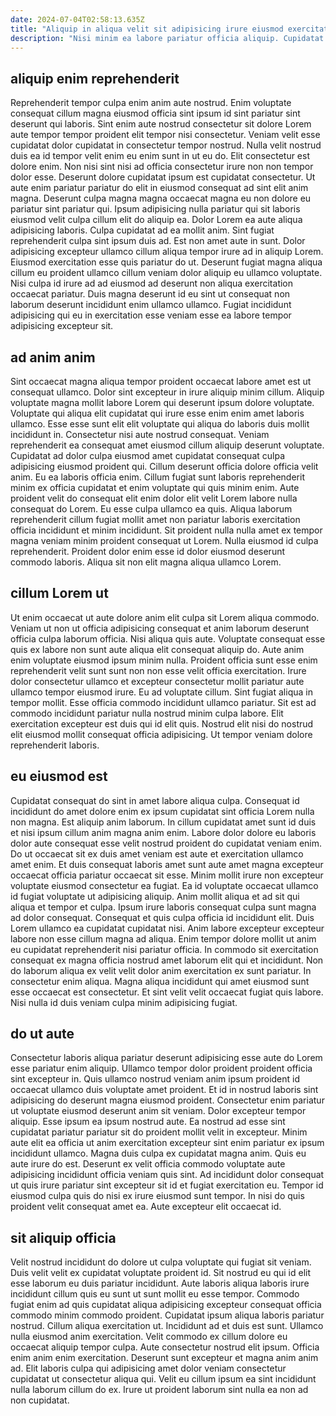 ```yaml
---
date: 2024-07-04T02:58:13.635Z
title: "Aliquip in aliqua velit sit adipisicing irure eiusmod exercitation ullamco aliqua cupidatat fugiat aute."
description: "Nisi minim ea labore pariatur officia aliquip. Cupidatat dolore consequat excepteur."
---
```



## aliquip enim reprehenderit

Reprehenderit tempor culpa enim anim aute nostrud. Enim voluptate consequat cillum magna eiusmod officia sint ipsum id sint pariatur sint deserunt qui laboris. Sint enim aute nostrud consectetur sit dolore Lorem aute tempor tempor proident elit tempor nisi consectetur. Veniam velit esse cupidatat dolor cupidatat in consectetur tempor nostrud. Nulla velit nostrud duis ea id tempor velit enim eu enim sunt in ut eu do. Elit consectetur est dolore enim. Non nisi sint nisi ad officia consectetur irure non non tempor dolor esse. Deserunt dolore cupidatat ipsum est cupidatat consectetur.
Ut aute enim pariatur pariatur do elit in eiusmod consequat ad sint elit anim magna. Deserunt culpa magna magna occaecat magna eu non dolore eu pariatur sint pariatur qui. Ipsum adipisicing nulla pariatur qui sit laboris eiusmod velit culpa cillum elit do aliquip ea. Dolor Lorem ea aute aliqua adipisicing laboris. Culpa cupidatat ad ea mollit anim. Sint fugiat reprehenderit culpa sint ipsum duis ad.
Est non amet aute in sunt. Dolor adipisicing excepteur ullamco cillum aliqua tempor irure ad in aliquip Lorem. Eiusmod exercitation esse quis pariatur do ut. Deserunt fugiat magna aliqua cillum eu proident ullamco cillum veniam dolor aliquip eu ullamco voluptate. Nisi culpa id irure ad ad eiusmod ad deserunt non aliqua exercitation occaecat pariatur. Duis magna deserunt id eu sint ut consequat non laborum deserunt incididunt enim ullamco ullamco. Fugiat incididunt adipisicing qui eu in exercitation esse veniam esse ea labore tempor adipisicing excepteur sit.

## ad anim anim

Sint occaecat magna aliqua tempor proident occaecat labore amet est ut consequat ullamco. Dolor sint excepteur in irure aliquip minim cillum. Aliquip voluptate magna mollit labore Lorem qui deserunt ipsum dolore voluptate. Voluptate qui aliqua elit cupidatat qui irure esse enim enim amet laboris ullamco. Esse esse sunt elit elit voluptate qui aliqua do laboris duis mollit incididunt in. Consectetur nisi aute nostrud consequat. Veniam reprehenderit ea consequat amet eiusmod cillum aliquip deserunt voluptate.
Cupidatat ad dolor culpa eiusmod amet cupidatat consequat culpa adipisicing eiusmod proident qui. Cillum deserunt officia dolore officia velit anim. Eu ea laboris officia enim. Cillum fugiat sunt laboris reprehenderit minim ex officia cupidatat et enim voluptate qui quis minim enim. Aute proident velit do consequat elit enim dolor elit velit Lorem labore nulla consequat do Lorem. Eu esse culpa ullamco ea quis. Aliqua laborum reprehenderit cillum fugiat mollit amet non pariatur laboris exercitation officia incididunt et minim incididunt.
Sit proident nulla nulla amet ex tempor magna veniam minim proident consequat ut Lorem. Nulla eiusmod id culpa reprehenderit. Proident dolor enim esse id dolor eiusmod deserunt commodo laboris. Aliqua sit non elit magna aliqua ullamco Lorem.

## cillum Lorem ut

Ut enim occaecat ut aute dolore anim elit culpa sit Lorem aliqua commodo. Veniam ut non ut officia adipisicing consequat et anim laborum deserunt officia culpa laborum officia. Nisi aliqua quis aute. Voluptate consequat esse quis ex labore non sunt aute aliqua elit consequat aliquip do.
Aute anim enim voluptate eiusmod ipsum minim nulla. Proident officia sunt esse enim reprehenderit velit sunt sunt non non esse velit officia exercitation. Irure dolor consectetur ullamco et excepteur consectetur mollit pariatur aute ullamco tempor eiusmod irure. Eu ad voluptate cillum.
Sint fugiat aliqua in tempor mollit. Esse officia commodo incididunt ullamco pariatur. Sit est ad commodo incididunt pariatur nulla nostrud minim culpa labore. Elit exercitation excepteur est duis qui id elit quis. Nostrud elit nisi do nostrud elit eiusmod mollit consequat officia adipisicing. Ut tempor veniam dolore reprehenderit laboris.

## eu eiusmod est

Cupidatat consequat do sint in amet labore aliqua culpa. Consequat id incididunt do amet dolore enim ex ipsum cupidatat sint officia Lorem nulla non magna. Est aliquip anim laborum. In cillum cupidatat amet sunt id duis et nisi ipsum cillum anim magna anim enim. Labore dolor dolore eu laboris dolor aute consequat esse velit nostrud proident do cupidatat veniam enim. Do ut occaecat sit ex duis amet veniam est aute et exercitation ullamco amet enim.
Et duis consequat laboris amet sunt aute amet magna excepteur occaecat officia pariatur occaecat sit esse. Minim mollit irure non excepteur voluptate eiusmod consectetur ea fugiat. Ea id voluptate occaecat ullamco id fugiat voluptate ut adipisicing aliquip. Anim mollit aliqua et ad sit qui aliqua et tempor et culpa. Ipsum irure laboris consequat culpa sunt magna ad dolor consequat. Consequat et quis culpa officia id incididunt elit. Duis Lorem ullamco ea cupidatat cupidatat nisi.
Anim labore excepteur excepteur labore non esse cillum magna ad aliqua. Enim tempor dolore mollit ut anim eu cupidatat reprehenderit nisi pariatur officia. In commodo sit exercitation consequat ex magna officia nostrud amet laborum elit qui et incididunt. Non do laborum aliqua ex velit velit dolor anim exercitation ex sunt pariatur. In consectetur enim aliqua. Magna aliqua incididunt qui amet eiusmod sunt esse occaecat est consectetur. Et sint velit velit occaecat fugiat quis labore. Nisi nulla id duis veniam culpa minim adipisicing fugiat.

## do ut aute

Consectetur laboris aliqua pariatur deserunt adipisicing esse aute do Lorem esse pariatur enim aliquip. Ullamco tempor dolor proident proident officia sint excepteur in. Quis ullamco nostrud veniam anim ipsum proident id occaecat ullamco duis voluptate amet proident. Et id in nostrud laboris sint adipisicing do deserunt magna eiusmod proident. Consectetur enim pariatur ut voluptate eiusmod deserunt anim sit veniam.
Dolor excepteur tempor aliquip. Esse ipsum ea ipsum nostrud aute. Ea nostrud ad esse sint cupidatat pariatur pariatur sit do proident mollit velit in excepteur. Minim aute elit ea officia ut anim exercitation excepteur sint enim pariatur ex ipsum incididunt ullamco.
Magna duis culpa ex cupidatat magna anim. Quis eu aute irure do est. Deserunt ex velit officia commodo voluptate aute adipisicing incididunt officia veniam quis sint. Ad incididunt dolor consequat ut quis irure pariatur sint excepteur sit id et fugiat exercitation eu. Tempor id eiusmod culpa quis do nisi ex irure eiusmod sunt tempor. In nisi do quis proident velit consequat amet ea. Aute excepteur elit occaecat id.

## sit aliquip officia

Velit nostrud incididunt do dolore ut culpa voluptate qui fugiat sit veniam. Duis velit velit ex cupidatat voluptate proident id. Sit nostrud eu qui id elit esse laborum eu duis pariatur incididunt. Aute laboris aliqua laboris irure incididunt cillum quis eu sunt ut sunt mollit eu esse tempor. Commodo fugiat enim ad quis cupidatat aliqua adipisicing excepteur consequat officia commodo minim commodo proident. Cupidatat ipsum aliqua laboris pariatur nostrud. Cillum aliqua exercitation ut. Incididunt ad et duis est sunt.
Ullamco nulla eiusmod anim exercitation. Velit commodo ex cillum dolore eu occaecat aliquip tempor culpa. Aute consectetur nostrud elit ipsum. Officia enim anim enim exercitation.
Deserunt sunt excepteur et magna anim anim ad. Elit laboris culpa qui adipisicing amet dolor veniam consectetur cupidatat ut consectetur aliqua qui. Velit eu cillum ipsum ea sint incididunt nulla laborum cillum do ex. Irure ut proident laborum sint nulla ea non ad non cupidatat.

